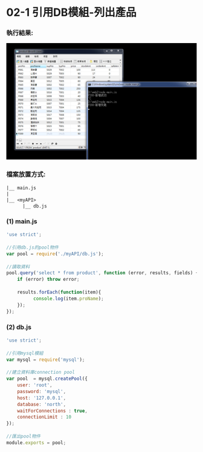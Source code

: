 # 02-1 引用DB模組-列出產品


### 執行結果:
![GitHub Logo](/imgs/results02-1.jpg)


### 檔案放置方式:
```
|__ main.js
|   
|__ <myAPI>
      |__ db.js    
```


### (1) main.js
``` js
'use strict';

//引用db.js的pool物件
var pool = require('./myAPI/db.js');

//讀取資料
pool.query('select * from product', function (error, results, fields) {
    if (error) throw error;
	
    results.forEach(function(item){
	      console.log(item.proName);
    });		
});
```


### (2) db.js

``` js
'use strict';

//引用mysql模組
var mysql = require('mysql');

//建立資料庫connection pool
var pool  = mysql.createPool({
    user: 'root',
    password: 'mysql',
    host: '127.0.0.1',
    database: 'north', 
    waitForConnections : true, 
    connectionLimit : 10       
});

//匯出pool物件
module.exports = pool;
```
